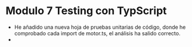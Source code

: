 # Modulo 7 Testing con TypScript

- He añadido una nueva hoja de pruebas unitarias de código, donde he comprobado cada import de motor.ts, el análisis ha salido correcto.
-
